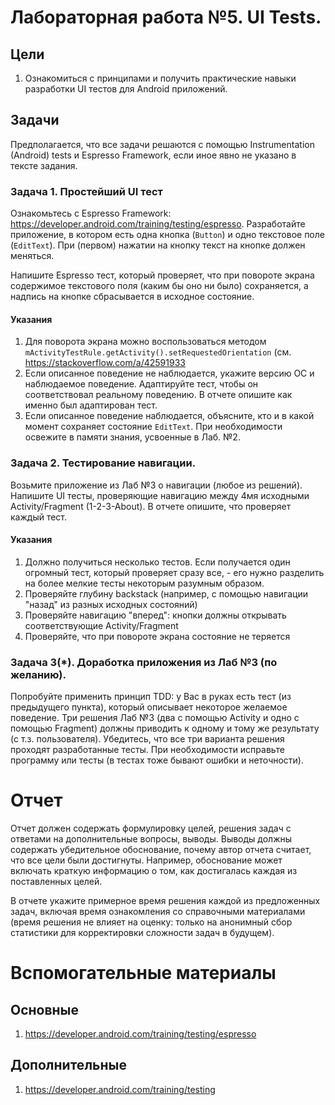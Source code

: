 # Лабораторная работа №5. UI Tests.

## Цели
1. Ознакомиться с принципами и получить практические навыки разработки UI тестов для Android приложений.

## Задачи
Предполагается, что все задачи решаются с помощью Instrumentation (Android) tests и Espresso Framework, если иное явно не указано в тексте задания.

### Задача 1. Простейший UI тест
Ознакомьтесь с Espresso Framework: https://developer.android.com/training/testing/espresso. Разработайте приложение, в котором есть одна кнопка (`Button`) и одно текстовое поле (`EditText`). При (первом) нажатии на кнопку текст на кнопке должен меняться.

Напишите Espresso тест, который проверяет, что при повороте экрана содержимое текстового поля (каким бы оно ни было) сохраняется, а надпись на кнопке сбрасывается в исходное состояние. 

#### Указания
1. Для поворота экрана можно воспользоваться методом `mActivityTestRule.getActivity().setRequestedOrientation` (см. https://stackoverflow.com/a/42591933
1. Если описанное поведение не наблюдается, укажите версию ОС и наблюдаемое поведение. Адаптируйте тест, чтобы он соответствовал реальному поведению. В отчете опишите как именно был адаптирован тест.
1. Если описанное поведение наблюдается, объясните, кто и в какой момент сохраняет состояние `EditText`. При необходимости освежите в памяти знания, усвоенные в Лаб. №2.

### Задача 2. Тестирование навигации.
Возьмите приложение из Лаб №3 о навигации (любое из решений). Напишите UI тесты, проверяющие навигацию между 4мя исходными Activity/Fragment (1-2-3-About). В отчете опишите, что проверяет каждый тест.

#### Указания
1. Должно получиться несколько тестов. Если получается один огромный тест, который проверяет сразу все, - его нужно разделить на более мелкие тесты некоторым разумным образом.
1. Проверяйте глубину backstack (например, с помощью навигации "назад" из разных исходных состояний)
1. Проверяйте навигацию "вперед": кнопки должны открывать соответствующие Activity/Fragment
1. Проверяйте, что при повороте экрана состояние не теряется

### Задача 3(*). Доработка приложения из Лаб №3 (по желанию).
Попробуйте применить принцип TDD: у Вас в руках есть тест (из предыдущего пункта), который описывает некоторое желаемое поведение. Три решения Лаб №3 (два с помощью Activity и одно с помощью Fragment) должны приводить к одному и тому же результату (с т.з. пользователя). Убедитесь, что все три варианта решения проходят разработанные тесты. При необходимости исправьте программу или тесты (в тестах тоже бывают ошибки и неточности).

# Отчет
Отчет должен содержать формулировку целей, решения задач с ответами на дополнительные вопросы, выводы. Выводы должны содержать убедительное обоснование, почему автор отчета считает, что все цели были достигнуты. Например, обоснование может включать краткую информацию о том, как достигалась каждая из поставленных целей.

В отчете укажите примерное время решения каждой из предложенных задач, включая время ознакомления со справочными материалами (время решения не влияет на оценку: только на анонимный сбор статистики для корректировки сложности задач в будущем).

# Вспомогательные материалы
## Основные
1. https://developer.android.com/training/testing/espresso

## Дополнительные
1. https://developer.android.com/training/testing